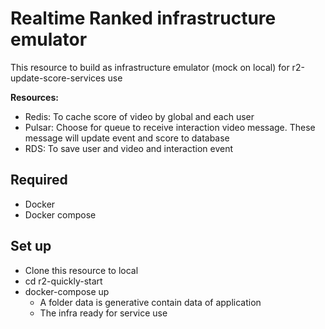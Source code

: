 # Realtime Ranked infrastructure emulator
This resource to build as infrastructure emulator (mock on local) for r2-update-score-services use

**Resources:**
- Redis: To cache score of video by global and each user
- Pulsar: Choose for queue to receive interaction video message. These message will update event and score to database
- RDS: To save user and video and interaction event

## Required
- Docker
- Docker compose

## Set up
- Clone this resource to local
- cd r2-quickly-start
- docker-compose up
  - A folder data is generative contain data of application
  - The infra ready for service use